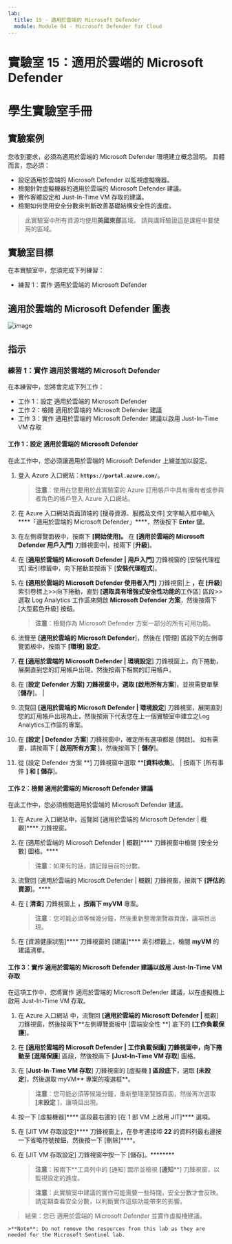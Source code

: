```yaml
---
lab:
  title: 15 - 適用於雲端的 Microsoft Defender
  module: Module 04 - Microsoft Defender for Cloud
---
```


# 實驗室 15：適用於雲端的 Microsoft Defender
# 學生實驗室手冊

## 實驗案例

您收到要求，必須為適用於雲端的 Microsoft Defender 環境建立概念證明。 具體而言，您必須：

- 設定適用於雲端的 Microsoft Defender 以監視虛擬機器。
- 檢閱針對虛擬機器的適用於雲端的 Microsoft Defender 建議。
- 實作客體設定和 Just-In-Time VM 存取的建議。 
- 檢閱如何使用安全分數來判斷改善基礎結構安全性的進度。

> 此實驗室中所有資源均使用**美國東部**區域。 請與講師驗證這是課程中要使用的區域。 

## 實驗室目標

在本實驗室中，您須完成下列練習：

- 練習 1：實作 適用於雲端的 Microsoft Defender

## 適用於雲端的 Microsoft Defender 圖表

![image](https://user-images.githubusercontent.com/91347931/157537800-94a64b6e-026c-41b2-970e-f8554ce1e0ab.png)

## 指示

### 練習 1：實作 適用於雲端的 Microsoft Defender

在本練習中，您將會完成下列工作：

- 工作 1：設定 適用於雲端的 Microsoft Defender
- 工作 2：檢閱 適用於雲端的 Microsoft Defender 建議
- 工作 3：實作 適用於雲端的 Microsoft Defender 建議以啟用 Just-In-Time VM 存取

#### 工作 1：設定 適用於雲端的 Microsoft Defender

在此工作中，您必須讓適用於雲端的 Microsoft Defender 上線並加以設定。

1. 登入 Azure 入口網站：**`https://portal.azure.com/`**。

    >**注意**：使用在您要用於此實驗室的 Azure 訂用帳戶中具有擁有者或參與者角色的帳戶登入 Azure 入口網站。

2. 在 Azure 入口網站頁面頂端的 [搜尋資源、服務及文件] 文字輸入框中輸入****「適用於雲端的 Microsoft Defender」****，然後按下 **Enter** 鍵。

3. 在左側導覽面板中，按兩下 **[開始使用]。** 在 **[適用於雲端的 Microsoft Defender 用戶入門]** 刀鋒視窗中\|，按兩下 [**升級**]。
     
4. 在 [**適用於雲端的 Microsoft Defender \| 用戶入門]** 刀鋒視窗的 [安裝代理程式] 索引標籤中，向下捲動並按兩下 [**安裝代理程式**]。 

5. 在 **[適用於雲端的 Microsoft Defender 使用者入門]** 刀鋒視窗\|上 **，在 [升級**] 索引卷標上>>向下捲動，直到 **[選取具有增強式安全性功能的**工作區] 區段>>選取 Log Analytics 工作區來開啟 **Microsoft Defender 方案**，然後按兩下 [大型藍色升級] 按鈕。  

    >**注意**：檢閱作為 Microsoft Defender 方案一部分的所有可用功能。 

6. 流覽至 **[適用於雲端的 Microsoft Defender**]，然後在 [管理] 區段下的左側導覽面板中，按兩下 **[環境] 設定**。

7. **在 [適用於雲端的 Microsoft Defender \| 環境設定**] 刀鋒視窗上，向下捲動，展開直到您的訂用帳戶出現，然後按兩下相關的訂用帳戶。 

8. 在 [**設定 Defender 方案] 刀鋒視窗中，選取 [**啟用所有方案****]，並視需要單擊 [**儲存**]。 \|

9. 流覽回 **[適用於雲端的 Microsoft Defender \| 環境設定**] 刀鋒視窗，展開直到您的訂用帳戶出現為止，然後按兩下代表您在上一個實驗室中建立之Log Analytics工作區的專案。

10. 在 **[設定 \| Defender 方案**] 刀鋒視窗中，確定所有選項都是 [開啟]。 如有需要，請按兩下 [ **啟用所有方案** ]，然後按兩下 [ **儲存**]。

11. 從 [設定 Defender 方案 **] 刀鋒視窗中選取 ****[資料收集**]。 \| 按兩下 [所有事件 **] 和 **[** 儲存**]。

#### 工作 2：檢閱 適用於雲端的 Microsoft Defender 建議

在此工作中，您必須檢閱適用於雲端的 Microsoft Defender 建議。 

1. 在 Azure 入口網站中，巡覽回 [適用於雲端的 Microsoft Defender \| 概觀]**** 刀鋒視窗。 

2. 在 [適用於雲端的 Microsoft Defender \| 概觀]**** 刀鋒視窗中檢閱 [安全分數] 圖格。****

    >**注意**：如果有的話，請記錄目前的分數。

3. 流覽回 [適用於雲端的 Microsoft Defender \| 概觀] 刀鋒視窗，按兩下 **[評估的資源**]。****

4. 在 [ **清查]** 刀鋒視窗上 **，按兩下 myVM** 專案。

    >**注意**：您可能必須等候幾分鐘，然後重新整理瀏覽器頁面，讓項目出現。
    
5. 在 [資源健康狀態]**** 刀鋒視窗的 [建議]**** 索引標籤上，檢閱 **myVM** 的建議清單。

#### 工作 3：實作 適用於雲端的 Microsoft Defender 建議以啟用 Just-In-Time VM 存取

在這項工作中，您將實作 適用於雲端的 Microsoft Defender 建議，以在虛擬機上啟用 Just-In-Time VM 存取。 

1. 在 Azure 入口網站 中，流覽回 **[適用於雲端的 Microsoft Defender \|** 概觀] 刀鋒視窗，然後按兩下**左側導覽面板中 [雲端安全性 **] 底下的 **[工作負載保護**]。

2. 在 **[適用於雲端的 Microsoft Defender \| 工作負載保護] 刀鋒視窗中，向下捲動至 **[進階保護****] 區段，然後按兩下 **[Just-In-Time VM 存取**] 圖格。

3. 在 [**Just-In-Time VM 存取**] 刀鋒視窗的 [虛擬機 **] 區段底下**，選取 **[未設定**]，然後選取 myVM** 專案的複選框**。

    >**注意**：您可能必須等候幾分鐘，重新整理瀏覽器頁面，然後再次選取 **[未設定** ]，讓項目出現。

4. 按一下 [虛擬機器]**** 區段最右邊的 [在 1 部 VM 上啟用 JIT]**** 選項。

5. 在 [JIT VM 存取設定]**** 刀鋒視窗上，在參考連接埠 **22** 的資料列最右邊按一下省略符號按鈕，然後按一下 [刪除]****。

6. 在 [JIT VM 存取設定] 刀鋒視窗中按一下 [儲存]。********

    >**注意**：按兩下**工具列中的 [通知] 圖示並檢視 **[通知****] 刀鋒視窗，以監視設定的進度。 

    >**注意**：此實驗室中建議的實作可能需要一些時間，安全分數才會反映。 請定期查看安全分數，以判斷實作這些功能帶來的影響。 

> 結果：您已 適用於雲端的 Microsoft Defender 並實作虛擬機建議。 

    >**Note**: Do not remove the resources from this lab as they are needed for the Microsoft Sentinel lab.
